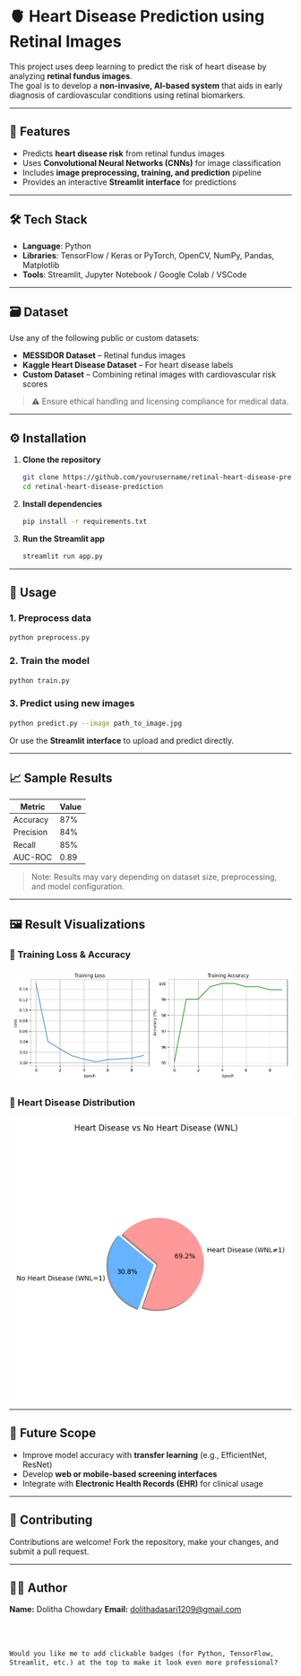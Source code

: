 # 🫀 Heart Disease Prediction using Retinal Images

This project uses deep learning to predict the risk of heart disease by analyzing **retinal fundus images**.  
The goal is to develop a **non-invasive, AI-based system** that aids in early diagnosis of cardiovascular conditions using retinal biomarkers.

---

## 📌 Features

- Predicts **heart disease risk** from retinal fundus images  
- Uses **Convolutional Neural Networks (CNNs)** for image classification  
- Includes **image preprocessing, training, and prediction** pipeline  
- Provides an interactive **Streamlit interface** for predictions  

---

## 🛠️ Tech Stack

- **Language**: Python  
- **Libraries**: TensorFlow / Keras or PyTorch, OpenCV, NumPy, Pandas, Matplotlib  
- **Tools**: Streamlit, Jupyter Notebook / Google Colab / VSCode  

---

## 🗃️ Dataset

Use any of the following public or custom datasets:

- **MESSIDOR Dataset** – Retinal fundus images  
- **Kaggle Heart Disease Dataset** – For heart disease labels  
- **Custom Dataset** – Combining retinal images with cardiovascular risk scores  

> ⚠️ Ensure ethical handling and licensing compliance for medical data.

---

## ⚙️ Installation

1. **Clone the repository**
   ```bash
   git clone https://github.com/yourusername/retinal-heart-disease-prediction.git
   cd retinal-heart-disease-prediction
   ```

2. **Install dependencies**

   ```bash
   pip install -r requirements.txt
   ```

3. **Run the Streamlit app**

   ```bash
   streamlit run app.py
   ```

---

## 🧪 Usage

### 1. Preprocess data

```bash
python preprocess.py
```

### 2. Train the model

```bash
python train.py
```

### 3. Predict using new images

```bash
python predict.py --image path_to_image.jpg
```

Or use the **Streamlit interface** to upload and predict directly.

---

## 📈 Sample Results

| Metric    | Value |
| --------- | ----- |
| Accuracy  | 87%   |
| Precision | 84%   |
| Recall    | 85%   |
| AUC-ROC   | 0.89  |

> Note: Results may vary depending on dataset size, preprocessing, and model configuration.

---

## 🖼️ Result Visualizations

### 🔹 Training Loss & Accuracy

![Training Loss and Accuracy](training_plot.png)

### 🔹 Heart Disease Distribution

![Heart Disease Distribution](class_distribution_pie_chart.png)

---

## 🚀 Future Scope

* Improve model accuracy with **transfer learning** (e.g., EfficientNet, ResNet)
* Develop **web or mobile-based screening interfaces**
* Integrate with **Electronic Health Records (EHR)** for clinical usage

---

## 🤝 Contributing

Contributions are welcome!
Fork the repository, make your changes, and submit a pull request.

---

## 👨‍💻 Author

**Name:** Dolitha Chowdary
**Email:** [dolithadasari1209@gmail.com](mailto:dolithadasari1209@gmail.com)

```

 

Would you like me to add clickable badges (for Python, TensorFlow, Streamlit, etc.) at the top to make it look even more professional?
```
